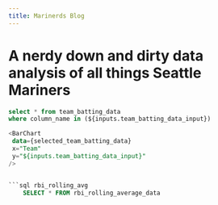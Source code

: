 ```yaml
---
title: Marinerds Blog
---
```


# A nerdy down and dirty data analysis of all things Seattle Mariners


 

<Dropdown
    data={team_batting_data} 
    name=team_batting_data_input
    value={inputs.team_batting_data_input}
/>

```sql
select * from team_batting_data
where column_name in (${inputs.team_batting_data_input})

<BarChart 
 data={selected_team_batting_data} 
 x="Team" 
 y="${inputs.team_batting_data_input}"
/>


```sql rbi_rolling_avg
    SELECT * FROM rbi_rolling_average_data
```

<LineChart 
    data={rbi_rolling_avg}  
    x=Date
    y=rbi_rolling_avg
    title='RBI Rolling Average'
/>